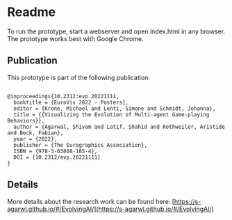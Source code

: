 # Readme

To run the prototype, start a webserver and open index.html in any browser. The prototype works best with Google Chrome.

## Publication

This prototype is part of the following publication:

```

@inproceedings{10.2312:evp.20221111,
  booktitle = {EuroVis 2022 - Posters},
  editor = {Krone, Michael and Lenti, Simone and Schmidt, Johanna},
  title = {{Visualizing the Evolution of Multi-agent Game-playing Behaviors}},
  author = {Agarwal, Shivam and Latif, Shahid and Rothweiler, Aristide and Beck, Fabian},
  year = {2022},
  publisher = {The Eurographics Association},
  ISBN = {978-3-03868-185-4},
  DOI = {10.2312/evp.20221111}
}
```

## Details

More details about the research work can be found here: [https://s-agarwl.github.io/#/EvolvingAI/](https://s-agarwl.github.io/#/EvolvingAI/)
